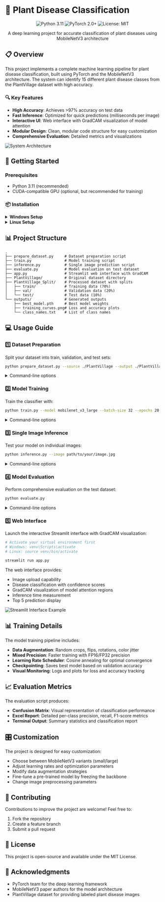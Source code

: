# 🌿 Plant Disease Classification

<div align="center">
  <img src="https://img.shields.io/badge/Python-3.11-blue.svg" alt="Python 3.11">
  <img src="https://img.shields.io/badge/PyTorch-2.0+-orange.svg" alt="PyTorch 2.0+">
  <img src="https://img.shields.io/badge/License-MIT-green.svg" alt="License: MIT">
</div>

<p align="center">
  A deep learning project for accurate classification of plant diseases using MobileNetV3 architecture
</p>

## 📋 Overview

This project implements a complete machine learning pipeline for plant disease classification, built using PyTorch and the MobileNetV3 architecture. The system can identify 15 different plant disease classes from the PlantVillage dataset with high accuracy.

### 🔍 Key Features

- **High Accuracy**: Achieves >97% accuracy on test data
- **Fast Inference**: Optimized for quick predictions (milliseconds per image)
- **Interactive UI**: Web interface with GradCAM visualization of model attention
- **Modular Design**: Clean, modular code structure for easy customization
- **Comprehensive Evaluation**: Detailed metrics and visualizations

![System Architecture](https://mermaid.ink/img/pako:eNp1kc9OwzAMxl8l8nkH2DjRJoSgQmOIE5rlkJq0haVN5ThDQ913x0k42DbmU2z_Pn-O5ZELrQkzUeiQu0wWxVOjGNkNWj0B-DcKhNIZFP0WIRVg-Gd2C0YMKJIAHk-hLpYRfNDBfaA0Z6RLVG3rydXI6YIIGRnTc7wRvtjVlOu7oVzPOyEYjCPIW6g0KcSF0-vl_5Lp3ZlDVOaS2nwkMY3aVcYBzs6Xk5Grc0IMNUR2B_USuuR1rZNjbvF8Wkw5ULpwzIg3CW9dPeM0Oa9OuVfWxXq43GFzlaPJoZFt-ZnzLtvXadVT-bWOzvVrC5e0Pu75z1ZCPt9-wEzEqWnPeUeVZppF6Uh35NZUu4iHPGgmO4hScXPYR-IbjLNK6Qgl04rxmDXGdpJDxuAVZfzAG2PY9htGEcog?type=png)

## 🚀 Getting Started

### Prerequisites

- Python 3.11 (recommended)
- CUDA-compatible GPU (optional, but recommended for training)

### 📦 Installation

<details>
<summary><b>Windows Setup</b></summary>

```bash
# Create a new virtual environment
python -m venv venv

# Activate the virtual environment
venv\Scripts\activate

# Install dependencies
pip install -r requirements.txt
```
</details>

<details>
<summary><b>Linux Setup</b></summary>

```bash
# Create a new virtual environment
python -m venv venv

# Activate the virtual environment
source venv/bin/activate

# Install dependencies
pip install -r requirements.txt
```
</details>

## 📊 Project Structure

```
.
├── prepare_dataset.py     # Dataset preparation script
├── train.py               # Model training script 
├── inference.py           # Single image prediction script
├── evaluate.py            # Model evaluation on test dataset
├── app.py                 # Streamlit web interface with GradCAM
├── PlantVillage/          # Original dataset directory
├── PlantVillage_Split/    # Processed dataset with splits
│   ├── train/             # Training data (70%)
│   ├── val/               # Validation data (20%)
│   └── test/              # Test data (10%)
└── outputs/               # Generated outputs
    ├── best_model.pth     # Best model weights
    ├── training_curves.png# Loss and accuracy plots
    └── class_names.txt    # List of class names
```

## 💻 Usage Guide

### 1️⃣ Dataset Preparation

Split your dataset into train, validation, and test sets:

```bash
python prepare_dataset.py --source ./PlantVillage --output ./PlantVillage_Split --train-ratio 0.7 --val-ratio 0.2 --test-ratio 0.1
```

<details>
<summary>Command-line options</summary>

- `--source`: Source directory containing class folders
- `--output`: Output directory for the split dataset
- `--train-ratio`: Proportion of data for training (default: 0.7)
- `--val-ratio`: Proportion of data for validation (default: 0.2)
- `--test-ratio`: Proportion of data for testing (default: 0.1)
- `--seed`: Random seed for reproducibility (default: 42)
</details>

### 2️⃣ Model Training

Train the classifier with:

```bash
python train.py --model mobilenet_v3_large --batch-size 32 --epochs 20 --lr 0.001
```

<details>
<summary>Command-line options</summary>

- `--data-dir`: Path to dataset directory (default: ./PlantVillage_Split)
- `--img-size`: Input image size (default: 224)
- `--batch-size`: Batch size for training (default: 32)
- `--num-workers`: Number of data loading workers (default: 4)
- `--model`: Model architecture (choices: mobilenet_v3_small, mobilenet_v3_large)
- `--pretrained`: Use pretrained weights (default: True)
- `--freeze-backbone`: Train only the classifier head (default: False)
- `--epochs`: Number of training epochs (default: 20)
- `--lr`: Learning rate (default: 0.001)
- `--weight-decay`: Weight decay factor (default: 1e-4)
- `--mixed-precision`: Enable mixed precision training (default: True)
- `--seed`: Random seed (default: 42)
- `--output-dir`: Output directory (default: ./outputs)
</details>

### 3️⃣ Single Image Inference

Test your model on individual images:

```bash
python inference.py --image path/to/your/image.jpg
```

<details>
<summary>Command-line options</summary>

- `--image`: Path to the input image (required)
- `--model-path`: Path to the trained model file (default: ./outputs/best_model.pth)
- `--model-type`: Model architecture (default: mobilenet_v3_large)
- `--class-names`: Path to class names file (default: ./outputs/class_names.txt)
- `--img-size`: Input image size (default: 224)
</details>

### 4️⃣ Model Evaluation

Perform comprehensive evaluation on the test dataset:

```bash
python evaluate.py
```

<details>
<summary>Command-line options</summary>

- `--data-dir`: Path to test data directory (default: ./PlantVillage_Split/test)
- `--model-path`: Path to the model file (default: ./outputs/best_model.pth)
- `--model-type`: Model architecture (default: mobilenet_v3_large)
- `--class-names`: Path to class names file (default: ./outputs/class_names.txt)
- `--img-size`: Input image size (default: 224)
- `--batch-size`: Batch size for evaluation (default: 64)
- `--num-workers`: Number of data loading workers (default: 4)
- `--output-dir`: Directory for evaluation results (default: ./evaluation)
</details>

### 5️⃣ Web Interface

Launch the interactive Streamlit interface with GradCAM visualization:

```bash
# Activate your virtual environment first
# Windows: venv\Scripts\activate
# Linux: source venv/bin/activate

streamlit run app.py
```

The web interface provides:
- Image upload capability
- Disease classification with confidence scores
- GradCAM visualization of model attention regions
- Inference time measurement
- Top 5 prediction display

![Streamlit Interface Example](https://mermaid.ink/img/pako:eNplkU1rwzAMhv-K0XUZJGtv9aGwHsZg7GOM0YtiK4nBH8F2xyj97_OSlrXdTrL1PpIl6UQ10ZjOZPHDjkdkM7_Bt7pqkOZAJKRhQZzfRtMcxgGNl0x-A8Ia1YbO_rQiJV6p2iHTKKRnKgdMXK5Vhkh3KvGZPdq2rNHEoMWGgLcJOWvhCi1qz2Ib7VAkhtFExvq52u9pLxDYv0jMg2_rMtTREm2-QDZJJAqxEGRqQWQecA1xAJJgIW8yScQ8cT4sQPQtgAueBtMgKZhQvXYyiBbDKNiDezFw05PbzPM8NeXvdtYPcFQ8qULNJNyJz7F_-kf1qcSjN27J2aZ1s1NlbabFLJFdMcNZFTOPdZwK8TgxYTMp-8Z-2a1p8L3_0a8ZVd3UdXtuO6psZNlRm8lCuoQqFHukxmbjVxsm5fpNkv8Go1qpiVDyQcleQE2WRZ3JQ4Q9KPQj7cw43Qbj43c-?type=png)

## 📊 Training Details

The model training pipeline includes:

- **Data Augmentation**: Random crops, flips, rotations, color jitter
- **Mixed Precision**: Faster training with FP16/FP32 precision
- **Learning Rate Scheduler**: Cosine annealing for optimal convergence
- **Checkpointing**: Saves best model based on validation accuracy
- **Visual Monitoring**: Logs and plots for loss and accuracy tracking

## 📈 Evaluation Metrics

The evaluation script produces:

- **Confusion Matrix**: Visual representation of classification performance
- **Excel Report**: Detailed per-class precision, recall, F1-score metrics
- **Terminal Output**: Summary statistics and classification report

## 🎛️ Customization

The project is designed for easy customization:

- Choose between MobileNetV3 variants (small/large)
- Adjust learning rates and optimization parameters
- Modify data augmentation strategies
- Fine-tune a pre-trained model by freezing the backbone
- Change image preprocessing parameters

## 🤝 Contributing

Contributions to improve the project are welcome! Feel free to:

1. Fork the repository
2. Create a feature branch
3. Submit a pull request

## 📄 License

This project is open-source and available under the MIT License.

## 🙏 Acknowledgments

- PyTorch team for the deep learning framework
- MobileNetV3 paper authors for the model architecture
- PlantVillage dataset for providing labeled plant disease images 
